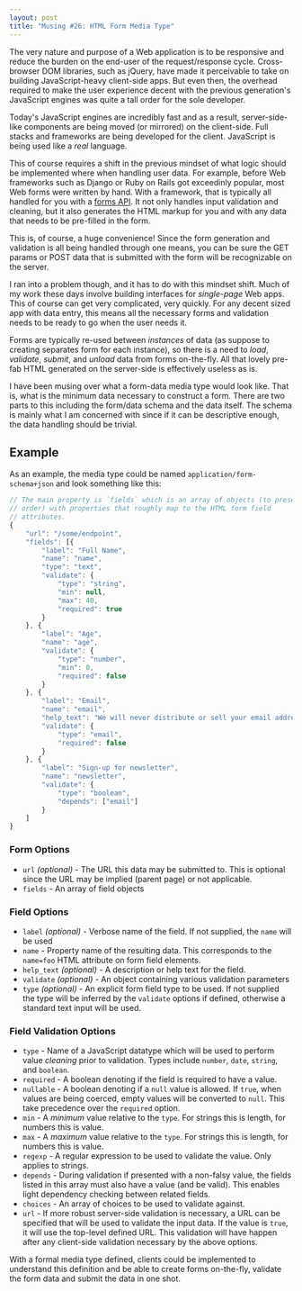```yaml
---
layout: post
title: "Musing #26: HTML Form Media Type"
---
```


The very nature and purpose of a Web application is to be responsive and reduce the burden on the end-user of the request/response cycle. Cross-browser DOM libraries, such as jQuery, have made it perceivable to take on building JavaScript-heavy client-side apps. But even then, the overhead required to make the user experience decent with the previous generation's JavaScript engines was quite a tall order for the sole developer.

Today's JavaScript engines are incredibly fast and as a result, server-side-like components are being moved (or mirrored) on the client-side. Full stacks and frameworks are being developed for the client. JavaScript is being used like a _real_ language.

This of course requires a shift in the previous mindset of what logic should be implemented where when handling user data. For example, before Web frameworks such as Django or Ruby on Rails got exceedinly popular, most Web forms were written by hand. With a framework, that is typically all handled for you with a [forms API](https://docs.djangoproject.com/en/1.4/ref/forms/api/). It not only handles input validation and cleaning, but it also generates the HTML markup for you and with any data that needs to be pre-filled in the form.

This is, of course, a huge convenience! Since the form generation and validation  is all being handled through one means, you can be sure the GET params or POST data that is submitted with the form will be recognizable on the server.

I ran into a problem though, and it has to do with this mindset shift. Much of my work these days involve building interfaces for _single-page_ Web apps. This of course can get very complicated, very quickly. For any decent sized app with data entry, this means all the necessary forms and validation needs to be ready to go when the user needs it.

Forms are typically re-used between _instances_ of data (as suppose to creating separates form for each instance), so there is a need to _load_, _validate_, _submit_, and _unload_ data from forms on-the-fly. All that lovely pre-fab HTML generated on the server-side is effectively useless as is.

I have been musing over what a form-data media type would look like. That is, what is the minimum data necessary to construct a form. There are two parts to this including the form/data schema and the data itself. The schema is mainly what I am concerned with since if it can be descriptive enough, the data handling should be trivial.

## Example

As an example, the media type could be named `application/form-schema+json` and look something like this:

```javascript
// The main property is `fields` which is an array of objects (to preserve
// order) with properties that roughly map to the HTML form field
// attributes.
{
	"url": "/some/endpoint",
	"fields": [{
		"label": "Full Name",
		"name": "name",
		"type": "text",
		"validate": {
			"type": "string",
			"min": null,
			"max": 40,
			"required": true
		}
	}, {
		"label": "Age",
		"name": "age",
		"validate": {
			"type": "number",
			"min": 0,
			"required": false
		}
	}, {
		"label": "Email",
		"name": "email",
		"help_text": "We will never distribute or sell your email address.",
		"validate": {
			"type": "email",
			"required": false
		}
	}, {
		"label": "Sign-up for newsletter",
		"name": "newsletter",
		"validate": {
			"type": "boolean",
			"depends": ["email"]
		}
	]
}
```

### Form Options

- `url` _(optional)_ - The URL this data may be submitted to. This is optional since the URL may be implied (parent page) or not applicable.
- `fields` - An array of field objects

### Field Options
- `label` _(optional)_ - Verbose name of the field. If not supplied, the `name` will be used
- `name` - Property name of the resulting data. This corresponds to the `name=foo` HTML attribute on form field elements.
- `help_text` _(optional)_ - A description or help text for the field.
- `validate` _(optional)_ - An object containing various validation parameters
- `type` _(optional)_ - An explicit form field type to be used. If not supplied the type will be inferred by the `validate` options if defined, otherwise a standard text input will be used.

### Field Validation Options

- `type` - Name of a JavaScript datatype which will be used to perform value _cleaning_ prior to validation. Types include `number`, `date`, `string`, and `boolean`.
- `required` - A boolean denoting if the field is required to have a value.
- `nullable` - A boolean denoting if a `null` value is allowed. If `true`, when values are being coerced, empty values will be converted to `null`. This take precedence over the `required` option.
- `min` - A _minimum_ value relative to the `type`. For strings this is length, for numbers this is value.
- `max` - A _maximum_ value relative to the `type`. For strings this is length, for numbers this is value.
- `regexp` - A regular expression to be used to validate the value. Only applies to strings. 
- `depends` - During validation if presented with a non-falsy value, the fields listed in this array must also have a value (and be valid). This enables light dependency checking between related fields.
- `choices` - An array of choices to be used to validate against.
- `url` - If more robust server-side validation is necessary, a URL can be specified that will be used to validate the input data. If the value is `true`, it will use the top-level defined URL. This validation will have happen after any client-side validation necessary by the above options.

With a formal media type defined, clients could be implemented to understand this definition and be able to create forms on-the-fly, validate the form data and submit the data in one shot.